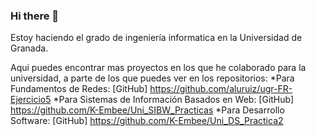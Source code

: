 ### Hi there 👋

Estoy haciendo el grado de ingeniería informatica en la Universidad de Granada.

Aqui puedes encontrar mas proyectos en los que he colaborado para la universidad, a parte de los que puedes ver en los repositorios:
*Para Fundamentos de Redes:
[GitHub] https://github.com/aluruiz/ugr-FR-Ejercicio5
*Para Sistemas de Información Basados en Web:
[GitHub] https://github.com/K-Embee/Uni_SIBW_Practicas
*Para Desarrollo Software:
[GitHub] https://github.com/K-Embee/Uni_DS_Practica2


<!--
**monicordovilla/monicordovilla** is a ✨ _special_ ✨ repository because its `README.md` (this file) appears on your GitHub profile.

Here are some ideas to get you started:

- 🔭 I’m currently working on ...
- 🌱 I’m currently learning ...
- 👯 I’m looking to collaborate on ...
- 🤔 I’m looking for help with ...
- 💬 Ask me about ...
- 📫 How to reach me: ...
- 😄 Pronouns: ...
- ⚡ Fun fact: ...
-->

